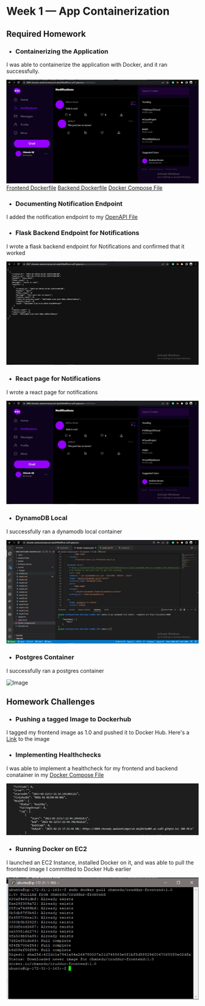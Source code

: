 # Week 1 — App Containerization

## Required Homework
- ### Containerizing the Application
I was able to containerize the application with Docker, and it ran successfully.

![Image](images/containerizedApp.jpg)
[Frontend Dockerfile](https://github.com/Chxnedu/aws-bootcamp-cruddur-2023/blob/main/frontend-react-js/Dockerfile)
[Backend Dockerfile](https://github.com/Chxnedu/aws-bootcamp-cruddur-2023/blob/main/backend-flask/Dockerfile)
[Docker Compose File](https://github.com/Chxnedu/aws-bootcamp-cruddur-2023/blob/main/docker-compose.yml)

- ### Documenting Notification Endpoint
I added the notification endpoint to my [OpenAPI File](https://github.com/Chxnedu/aws-bootcamp-cruddur-2023/blob/main/backend-flask/openapi-3.0.yml)

- ### Flask Backend Endpoint for Notifications
I wrote a flask backend endpoint for Notifications and confirmed that it worked

![Image](images/backendAPIendpoint.jpg)

- ### React page for Notifications
I wrote a react page for notifications

![Image](images/reactNotificationsPage.jpg)

- ### DynamoDB Local
I successfully ran a dynamodb local container

![Image](images/dynamodbLocal.jpg)


- ### Postgres Container
I successfully ran a postgres container

![Image](imges/postgresContainer.jpg)

## Homework Challenges
- ### Pushing a tagged Image to Dockerhub
I tagged my frontend image as 1.0 and pushed it to Docker Hub. Here's a [Link](https://hub.docker.com/r/chxnedu/cruddur-frontend) to the image

- ### Implementing Healthchecks
I was able to implement a healthcheck for my frontend and backend conatainer in my [Docker Compose File](https://github.com/Chxnedu/aws-bootcamp-cruddur-2023/blob/main/docker-compose.yml)

![Image](images/healthcheck.jpg)

- ### Running Docker on EC2
I launched an EC2 Instance, installed Docker on it, and was able to pull the frontend image I committed to Docker Hub earlier

![Image](images/dockerPull.jpg)


